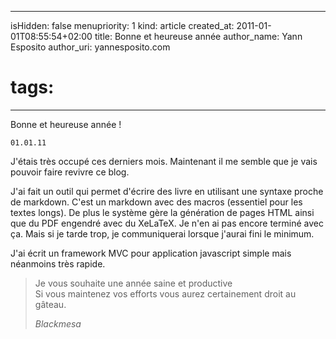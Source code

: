 -----
isHidden:       false
menupriority:   1
kind:           article
created_at:     2011-01-01T08:55:54+02:00
title: Bonne et heureuse année
author_name: Yann Esposito
author_uri: yannesposito.com
# tags:
-----

Bonne et heureuse année !

`01.01.11`

J'étais très occupé ces derniers mois.
Maintenant il me semble que je vais pouvoir faire revivre ce blog.

J'ai fait un outil qui permet d'écrire des livre en utilisant une syntaxe proche de markdown. 
C'est un markdown avec des macros (essentiel pour les textes longs).
De plus le système gère la génération de pages HTML ainsi que du PDF engendré avec du XeLaTeX.
Je n'en ai pas encore terminé avec ça. Mais si je tarde trop, je communiquerai lorsque j'aurai fini le minimum.

J'ai écrit un framework MVC pour application javascript simple mais néanmoins très rapide.

> Je vous souhaite une année saine et productive  
> Si vous maintenez vos efforts vous aurez certainement droit au gâteau.  
>  
> _Blackmesa_
